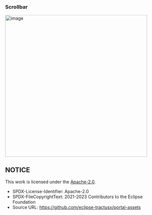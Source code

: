 ### Scrollbar

<img width="457" alt="image" src="https://github.com/catenax-ng/tx-portal-assets/assets/94133633/8dfb4083-90cb-40a7-a868-dde5d90ae56e">

<br>

## NOTICE

This work is licensed under the [Apache-2.0](https://www.apache.org/licenses/LICENSE-2.0).

- SPDX-License-Identifier: Apache-2.0
- SPDX-FileCopyrightText: 2021-2023 Contributors to the Eclipse Foundation
- Source URL: https://github.com/eclipse-tractusx/portal-assets
